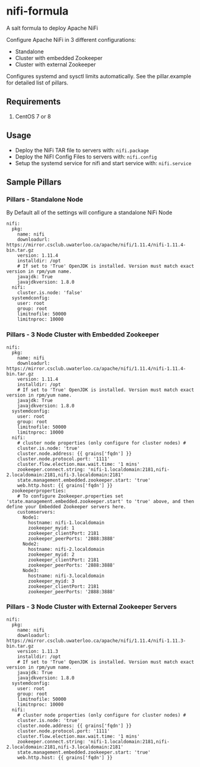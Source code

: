 # nifi-formula

A salt formula to deploy Apache NiFi

Configure Apache NiFi in 3 different configurations:
 * Standalone
 * Cluster with embedded Zookeeper
 * Cluster with external Zookeeper

Configures systemd and sysctl limits automatically. See the pillar.example for detailed list of pillars.

## Requirements

1. CentOS 7 or 8

## Usage

* Deploy the NiFi TAR file to servers with:  `nifi.package`
* Deploy the NiFI Config Files to servers with: `nifi.config`
* Setup the systemd service for nifi and start service with: `nifi.service`

## Sample Pillars

### Pillars - Standalone Node
By Default all of the settings will configure a standalone NiFi Node
```
nifi:
  pkg:
    name: nifi
    downloadurl: https://mirror.csclub.uwaterloo.ca/apache/nifi/1.11.4/nifi-1.11.4-bin.tar.gz
    version: 1.11.4
    installdir: /opt
    # If set to 'True' OpenJDK is installed. Version must match exact version in rpm/yum name.
    javajdk: True
    javajdkversion: 1.8.0
  nifi:
    cluster.is.node: 'false'
  systemdconfig:
    user: root
    group: root
    limitnofile: 50000
    limitnproc: 10000
```

### Pillars - 3 Node Cluster with Embedded Zookeeper

```
nifi:
  pkg:
    name: nifi
    downloadurl: https://mirror.csclub.uwaterloo.ca/apache/nifi/1.11.4/nifi-1.11.4-bin.tar.gz
    version: 1.11.4
    installdir: /opt
    # If set to 'True' OpenJDK is installed. Version must match exact version in rpm/yum name.
    javajdk: True
    javajdkversion: 1.8.0
  systemdconfig:
    user: root
    group: root
    limitnofile: 50000
    limitnproc: 10000
  nifi:
    # cluster node properties (only configure for cluster nodes) #
    cluster.is.node: 'true'
    cluster.node.address: {{ grains['fqdn'] }}
    cluster.node.protocol.port: '1111'
    cluster.flow.election.max.wait.time: '1 mins'
    zookeeper.connect.string: 'nifi-1.localdomain:2181,nifi-2.localdomain:2181,nifi-3.localdomain:2181'
    state.management.embedded.zookeeper.start: 'true'
    web.http.host: {{ grains['fqdn'] }}
  zookeeperproperties:
    # To configure Zookeeper.properties set 'state.management.embedded.zookeeper.start' to 'true' above, and then define your Embedded Zookeeper servers here.
    customservers:
      Node1:
        hostname: nifi-1.localdomain
        zookeeper_myid: 1
        zookeeper_clientPort: 2181
        zookeeper_peerPorts: '2888:3888'
      Node2:
        hostname: nifi-2.localdomain
        zookeeper_myid: 2
        zookeeper_clientPort: 2181
        zookeeper_peerPorts: '2888:3888'
      Node3:
        hostname: nifi-3.localdomain
        zookeeper_myid: 3
        zookeeper_clientPort: 2181
        zookeeper_peerPorts: '2888:3888'
```

### Pillars - 3 Node Cluster with External Zookeeper Servers

```
nifi:
  pkg:
    name: nifi
    downloadurl: https://mirror.csclub.uwaterloo.ca/apache/nifi/1.11.4/nifi-1.11.3-bin.tar.gz
    version: 1.11.3
    installdir: /opt
    # If set to 'True' OpenJDK is installed. Version must match exact version in rpm/yum name.
    javajdk: True
    javajdkversion: 1.8.0
  systemdconfig:
    user: root
    group: root
    limitnofile: 50000
    limitnproc: 10000
  nifi:
    # cluster node properties (only configure for cluster nodes) #
    cluster.is.node: 'true'
    cluster.node.address: {{ grains['fqdn'] }}
    cluster.node.protocol.port: '1111'
    cluster.flow.election.max.wait.time: '1 mins'
    zookeeper.connect.string: 'nifi-1.localdomain:2181,nifi-2.localdomain:2181,nifi-3.localdomain:2181'
    state.management.embedded.zookeeper.start: 'true'
    web.http.host: {{ grains['fqdn'] }}
```